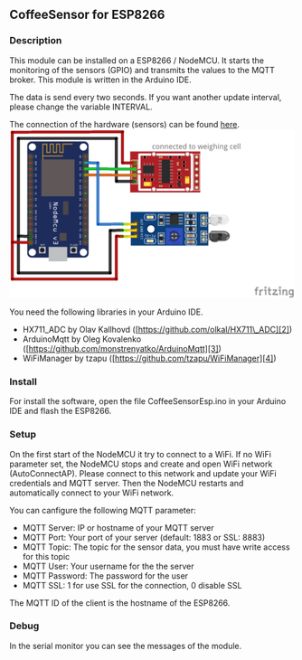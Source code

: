 ## CoffeeSensor for ESP8266

### Description
This module can be installed on a ESP8266 / NodeMCU. It starts the monitoring of the sensors (GPIO) and transmits the values to the MQTT broker. 
This module is written in the Arduino IDE.

The data is send every two seconds. If you want another update interval, please change the variable INTERVAL.

The connection of the hardware (sensors) can be found [here][1].
![Plug-in board for ESP8266][image-1]

You need the following libraries in your Arduino IDE.

- HX711\_ADC by Olav Kallhovd ([https://github.com/olkal/HX711\_ADC][2])
- ArduinoMqtt by Oleg Kovalenko ([https://github.com/monstrenyatko/ArduinoMqtt][3])
- WiFiManager by tzapu ([https://github.com/tzapu/WiFiManager][4])

### Install
For install the software, open the file CoffeeSensorEsp.ino in your Arduino IDE and flash the ESP8266.

### Setup
On the first start of the NodeMCU it try to connect to a WiFi. If no WiFi parameter set, the NodeMCU stops and create and open WiFi network (AutoConnectAP). 
Please connect to this network and update your WiFi credentials and MQTT server. Then the NodeMCU restarts and automatically connect to your WiFi network.

You can canfigure the following MQTT parameter:

- MQTT Server: IP or hostname of your MQTT server
- MQTT Port: Your port of your server (default: 1883 or SSL: 8883)
- MQTT Topic: The topic for the sensor data, you must have write access for this topic
- MQTT User: Your username for the the server
- MQTT Password: The password for the user
- MQTT SSL: 1 for use SSL for the connection, 0 disable SSL

The MQTT ID of the client is the hostname of the ESP8266.
 

### Debug
In the serial monitor you can see the messages of the module.

[1]:	CoffeeSensorEsp.fzz
[2]:	https://github.com/olkal/HX711_ADC "GitHub for HX711"
[3]:    https://github.com/monstrenyatko/ArduinoMqtt "GitHub for ArdunioMqtt"
[4]:    https://github.com/tzapu/WiFiManager "GitHub for WiFiManager"

[image-1]:	CoffeeSensorEsp_Plug-in_board.png "Plug-in board for ESP8266"